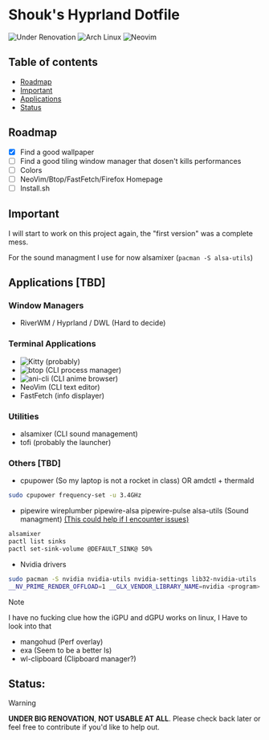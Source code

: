 # Shouk's Hyprland Dotfile

![Under Renovation](https://img.shields.io/badge/Under%20Renovation-red?style=flat)
![Arch Linux](https://img.shields.io/badge/-Arch%20Linux-1793D1?logo=arch-linux&logoColor=white)
![Neovim](https://img.shields.io/badge/Neovim-57A143?logo=neovim&logoColor=white&style=flat)

## Table of contents
- [Roadmap](#Roadmap)
- [Important](#Important)
- [Applications](#Applications)
- [Status](#Status)

## Roadmap
- [x] Find a good wallpaper
- [ ] Find a good tiling window manager that dosen't kills performances
- [ ] Colors
- [ ] NeoVim/Btop/FastFetch/Firefox Homepage
- [ ] Install.sh

## Important
I will start to work on this project again, the "first version" was a complete mess.

For the sound managment I use for now alsamixer (`pacman -S alsa-utils`)

## Applications [**TBD**]
### Window Managers
- RiverWM / Hyprland / DWL (Hard to decide)

### Terminal Applications
- ![Kitty](https://github.com/kovidgoyal/kitty) (probably)
- ![btop](https://github.com/aristocratos/btop) (CLI process manager)
- ![ani-cli](https://github.com/pystardust/ani-cli) (CLI anime browser)
- NeoVim (CLI text editor)
- FastFetch (info displayer)

### Utilities
- alsamixer (CLI sound management)
- tofi (probably the launcher)

### Others [**TBD**]
- cpupower (So my laptop is not a rocket in class) OR amdctl + thermald
```bash
sudo cpupower frequency-set -u 3.4GHz
```
- pipewire wireplumber pipewire-alsa pipewire-pulse alsa-utils (Sound managment)
[(This could help if I encounter issues)](https://wiki.radioreference.com/index.php/ALSA)
```bash
alsamixer
pactl list sinks 
pactl set-sink-volume @DEFAULT_SINK@ 50%
```
- Nvidia drivers
```bash
sudo pacman -S nvidia nvidia-utils nvidia-settings lib32-nvidia-utils
__NV_PRIME_RENDER_OFFLOAD=1 __GLX_VENDOR_LIBRARY_NAME=nvidia <program> # To force an app to use the nvidia gpu
```
> [!Note]
> I have no fucking clue how the iGPU and dGPU works on linux, I Have to look into that
- mangohud (Perf overlay)
- exa (Seem to be a better ls)
- wl-clipboard (Clipboard manager?)


## **Status:**
> [!Warning]
> **UNDER BIG RENOVATION**, **NOT USABLE AT ALL**. Please check back later or feel free to contribute if you'd like to help out.
